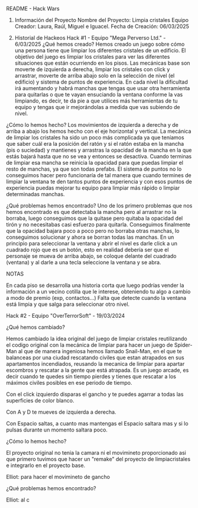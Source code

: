 README - Hack Wars
1. Información del Proyecto
Nombre del Proyecto: Limpia cristales
Equipo Creador: Laura, Raúl, Miguel e Iguacel.
Fecha de Creación: 06/03/2025

2. Historial de Hackeos
Hack #1 - Equipo "Mega Perverso Ltd." - 6/03/2025
¿Qué hemos creado?
Hemos creado un juego sobre cómo una persona tiene que limpiar los diferentes cristales de un edificio. El objetivo del juego es limpiar los cristales para ver las diferentes situaciones que están ocurriendo en los pisos.
Las mecánicas base son moverte de izquierda a derecha, limpiar los cristales con click y arrastrar, moverte de arriba abajo solo en la selección de nivel (el edificio) y sistema de puntos de experiencia.
En cada nivel la dificultad irá aumentando y habrá manchas que tengas que usar otra herramienta para quitarlas o que te vayan ensuciando la ventana conforme la vas limpiando, es decir, te da pie a que utilices más herramientas de tu equipo y tengas que ir mejorándolas a medida que vas subiendo de nivel.

¿Cómo lo hemos hecho?
Los movimientos de izquierda a derecha y de arriba a abajo los hemos hecho con el eje horizontal y vertical. La mecánica de limpiar los cristales ha sido un poco más complicada ya que teníamos que saber cuál era la posición del ratón y si el ratón estaba en la mancha (pis o suciedad) y mantienes y arrastras la opacidad de la mancha en la que estás bajará hasta que no se vea y entonces se desactiva. Cuando terminas de limpiar esa mancha se reinicia la opacidad para que puedas limpiar el resto de manchas, ya que son todas prefabs.
El sistema de puntos no lo conseguimos hacer pero funcionaría de tal manera que cuando termines de limpiar la ventana te den tantos puntos de experiencia y con esos puntos de experiencia puedas mejorar tu equipo para limpiar más rápido o limpiar determinadas manchas.

¿Qué problemas hemos encontrado?
Uno de los primero problemas que nos hemos encontrado es que detectaba la mancha pero al arrastrar no la borraba, luego conseguimos que la quitase pero quitaba la opacidad del tirón y no necesitabas casi esfuerzo para quitarla. Conseguimos finalmente que la opacidad bajara poco a poco pero no borraba otras manchas, lo conseguimos solucionar y ahora se borran todas las manchas.
En un principio para seleccionar la ventana y abrir el nivel es darle click a un cuadrado rojo que es un botón, esto en realidad debería ser que el personaje se mueva de arriba abajo, se coloque delante del cuadrado (ventana) y al darle a una tecla seleccione la ventana y se abra.

NOTAS

En cada piso se desarrolla una historia corta que luego podrías vender la información a un vecino cotilla que le interese, obteniendo tu algo a cambio a modo de premio (exp, contactos…)
Falta que detecte cuando la ventana está limpia y que salga para seleccionar otro nivel.


Hack #2 - Equipo "OverTerrorSoft"  - 19/03/2024

¿Qué hemos cambiado?

Hemos cambiado la idea original del juego de limpiar cristales reutilizando el codigo original con la mecánica de limpiar para hacer un juego de Spider-Man al que de manera ingeniosa hemos llamado Snail-Man, en el que te balanceas por una ciudad rescatando civiles que estan atrapados en sus apartamentos incendiados, reusando la mecanica de limpiar para apartar escombros y rescatar a la gente que está atrapada. Es un juego arcade, es decir cuando te quedes sin tiempo pierdes y tienes que rescatar a los máximos civiles posibles en ese periodo de tiempo. 

Con el click izquierdo disparas el gancho y te puedes agarrar a todas las superficies de color blanco.

Con A y D te mueves de izquierda a derecha.

Con Espacio saltas, a cuanto mas mantengas el Espacio saltara mas y si lo pulsas durante un momento saltara poco. 

¿Cómo lo hemos hecho?

El proyecto original no tenia la camara ni el movimineto proporcionado asi que primero tuvimos que hacer un "remake" del proyecto de limpiacristales e integrarlo en el proyecto base.

Elliot: para hacer el movimineto de gancho 

¿Qué problemas hemos encontrado?

Elliot: al c
